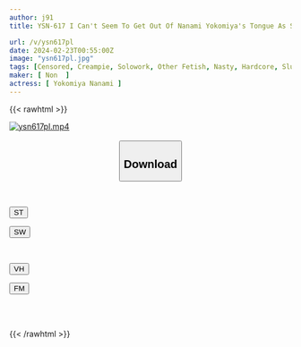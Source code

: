 ```yaml
---
author: j91
title: YSN-617 I Can't Seem To Get Out Of Nanami Yokomiya's Tongue As She Keeps Playing With My Nipples.

url: /v/ysn617pl
date: 2024-02-23T00:55:00Z
image: "ysn617pl.jpg"
tags: [Censored, Creampie, Solowork, Other Fetish, Nasty, Hardcore, Slut, Kiss	]
maker: [ Non  ]
actress: [ Yokomiya Nanami ]
---
```



{{< rawhtml >}}

<div class="video" data-videoid="lW06ozroekc7gke">
    <a href="javascript:;">
        <img src="/v/ysn617pl/ysn617pl.jpg" width="WIDTH" height="HEIGHT" alt="ysn617pl.mp4" loading="lazy">
    </a>
</div>

<script type="text/javascript" src="https://j91.asia/asset/on-demand-st.js"></script>

<br>
  <link rel="stylesheet" href="https://j91.asia/asset/bs5.css">
  
  <center>
  <button class="btn btn-primary" type="button" data-bs-toggle="collapse" data-bs-target=".multi-collapse" aria-expanded="false" aria-controls="multiCollapseExample1 multiCollapseExample2"><h2>Download</h2></button></center>
</p>
<div class="row">
  <div class="col">
    <div class="collapse multi-collapse" id="multiCollapseExample1">
      <div class="card card-body">
	      	      <br>
<div class="buttons">  
<p><a href="https://streamtape.to/v/lW06ozroekc7gke" target="_blank"><button class="btn-hover color-3"><i class="fa fa-download"></i> ST</button></a></p>
<p><a href="https://cdnwish.com/h25boajyfpks" target="_blank"><button class="btn-hover color-2"><i class="fa fa-download"></i> SW</button></a></p></div>
    </div>
  </div>
</div>
  <div class="col">
    <div class="collapse multi-collapse" id="multiCollapseExample2">
      <div class="card card-body">
	      <br>
<div class="buttons">
<p><a href="javascript:;"><button class="btn-hover color-9"><i class="fa fa-download"></i> VH</button></a></p>
<p><a href="javascript:;"><button class="btn-hover color-8"><i class="fa fa-download"></i> FM</button></a></p></div>
<br><br>
      </div>
    </div>
  </div>
</div>

{{< /rawhtml >}}